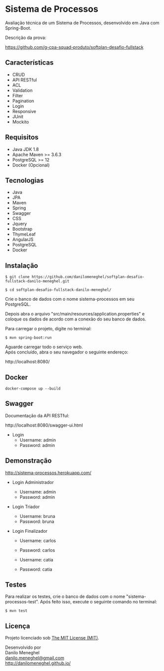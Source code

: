 # Sistema de Processos

Avaliação técnica de um Sistema de Processos, desenvolvido em Java com Spring-Boot.

Descrição da prova:

https://github.com/g-cpa-squad-produto/softplan-desafio-fullstack

## Características

- CRUD
- API RESTful
- ACL
- Validation
- Filter
- Pagination
- Login
- Responsive
- JUnit
- Mockito

## Requisitos

- Java JDK 1.8
- Apache Maven >= 3.6.3
- PostgreSQL >= 12
- Docker (Opcional)

## Tecnologias

- Java
- JPA
- Maven
- Spring
- Swagger
- CSS
- Jquery
- Bootstrap
- ThymeLeaf
- AngularJS
- PostgreSQL
- Docker

## Instalação

```
$ git clone https://github.com/danilomeneghel/softplan-desafio-fullstack-danilo-meneghel.git

$ cd softplan-desafio-fullstack-danilo-meneghel/
```

Crie o banco de dados com o nome sistema-processos em seu PostgreSQL.

Depois abra o arquivo "src/main/resources/application.properties" e coloque os dados de acordo com a conexão do seu banco de dados.

Para carregar o projeto, digite no terminal:

```
$ mvn spring-boot:run
```

Aguarde carregar todo o serviço web. <br>
Após concluído, abra o seu navegador o seguinte endereço: <br>

http://localhost:8080/

## Docker

```
docker-compose up --build
```

## Swagger 

Documentação da API RESTful: <br>

http://localhost:8080/swagger-ui.html

- Login
    - Username: admin
    - Password: admin

## Demonstração

http://sistema-processos.herokuapp.com/ <br>

- Login Administrador
    - Username: admin
    - Password: admin

- Login Triador
    - Username: bruna
    - Password: bruna

- Login Finalizador
    - Username: carlos
    - Password: carlos

    - Username: catia
    - Password: catia

## Testes

Para realizar os testes, crie o banco de dados com o nome "sistema-processos-test".
Após feito isso, execute o seguinte comando no terminal:

```
$ mvn test
```

## Licença

Projeto licenciado sob <a href="LICENSE">The MIT License (MIT)</a>.<br>



Desenvolvido por<br>
Danilo Meneghel<br>
danilo.meneghel@gmail.com<br>
http://danilomeneghel.github.io/<br>
